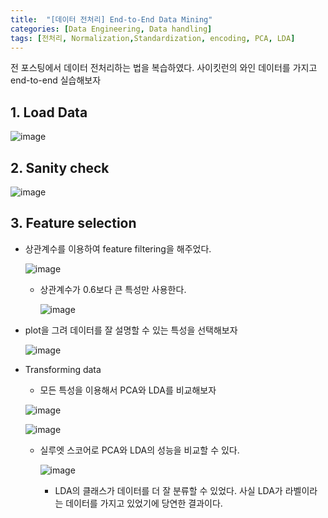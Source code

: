 ```yaml
---
title:  "[데이터 전처리] End-to-End Data Mining"
categories: [Data Engineering, Data handling]
tags: [전처리, Normalization,Standardization, encoding, PCA, LDA]
---
```


전 포스팅에서 데이터 전처리하는 법을 복습하였다. 사이킷런의 와인 데이터를 가지고 end-to-end 실습해보자

## 1. Load Data

![image](https://user-images.githubusercontent.com/89712324/216984531-c81f72a6-2f55-4601-8c49-407edb60b9d5.png)


## 2. Sanity check

![image](https://user-images.githubusercontent.com/89712324/216984574-5262a95f-0067-4251-9d4b-ac5f5721cc0d.png)

## 3. Feature selection

- 상관계수를 이용하여 feature filtering을 해주었다.
    
    ![image](https://user-images.githubusercontent.com/89712324/216984641-45e92765-c1dc-4992-8f44-5c8f7aebd581.png)
    
    - 상관계수가 0.6보다 큰 특성만 사용한다.
        
        ![image](https://user-images.githubusercontent.com/89712324/216984686-1afb1c5d-feb3-449b-87f9-2a0d8e7ad18d.png)
        
- plot을 그려 데이터를 잘 설명할 수 있는 특성을 선택해보자
    
    ![image](https://user-images.githubusercontent.com/89712324/216984818-b418e964-0eba-428b-bd72-b4e9c0296240.png)
    
- Transforming data
    - 모든 특성을 이용해서 PCA와 LDA를 비교해보자
    
    ![image](https://user-images.githubusercontent.com/89712324/216985049-c0f97b6f-0a4a-4e87-b1ab-bf318757ecb9.png)
    
    ![image](https://user-images.githubusercontent.com/89712324/216985158-92b784e4-a025-4979-aca9-3c3423262ffa.png)
    
    - 실루엣 스코어로  PCA와 LDA의 성능을 비교할 수 있다.
        
        ![image](https://user-images.githubusercontent.com/89712324/216985201-e871baba-5b4d-48eb-af1a-2a19199cfcdf.png)
        
        - LDA의 클래스가 데이터를 더 잘 분류할 수 있었다. 사실 LDA가 라벨이라는 데이터를 가지고 있었기에 당연한 결과이다.
